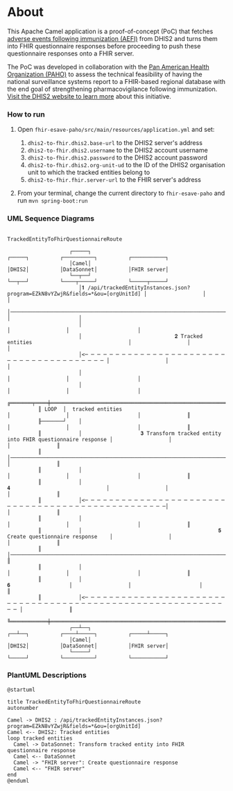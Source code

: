 About
=====

This Apache Camel application is a proof-of-concept (PoC) that fetches [adverse events following immunization (AEFI)](https://www.who.int/teams/regulation-prequalification/regulation-and-safety/pharmacovigilance/guidance/aefi) from DHIS2 and turns them into FHIR questionnaire responses before proceeding to push these questionnaire responses onto a FHIR server. 

The PoC was developed in collaboration with the [Pan American Health Organization (PAHO)](https://www.paho.org) to assess the technical feasibility of having the national surveillance systems report to a FHIR-based regional database with the end goal of strengthening pharmacovigilance following immunization. [Visit the DHIS2 website to learn more](https://dhis2.org/paho-vaccine-safety/) about this initiative.

### How to run

1. Open `fhir-esave-paho/src/main/resources/application.yml` and set:
   1. `dhis2-to-fhir.dhis2.base-url` to the DHIS2 server's address
   2. `dhis2-to-fhir.dhis2.username` to the DHIS2 account username
   3. `dhis2-to-fhir.dhis2.password` to the DHIS2 account password
   4. `dhis2-to-fhir.dhis2.org-unit-ud` to the ID of the DHIS2 organisation unit to which the tracked entities belong to
   5. `dhis2-to-fhir.fhir.server-url` to the FHIR server's address
   
2. From your terminal, change the current directory to `fhir-esave-paho` and run `mvn spring-boot:run`

### UML Sequence Diagrams

```
                                                                   TrackedEntityToFhirQuestionnaireRoute                                                          
                                                                                                                                                                  
                    ┌─────┐                                                                         ┌─────┐          ┌──────────┐          ┌───────────┐          
                    │Camel│                                                                         │DHIS2│          │DataSonnet│          │FHIR server│          
                    └──┬──┘                                                                         └──┬──┘          └────┬─────┘          └─────┬─────┘          
                       │𝟏 /api/trackedEntityInstances.json?program=EZkN8vYZwjR&fields=*&ou=[orgUnitId] │                  │                      │                
                       │──────────────────────────────────────────────────────────────────────────────>│                  │                      │                
                       │                                                                               │                  │                      │                
                       │                              𝟐 Tracked entities                               │                  │                      │                
                       │<─ ─ ─ ─ ─ ─ ─ ─ ─ ─ ─ ─ ─ ─ ─ ─ ─ ─ ─ ─ ─ ─ ─ ─ ─ ─ ─ ─ ─ ─ ─ ─ ─ ─ ─ ─ ─ ─ ─ │                  │                      │                
                       │                                                                               │                  │                      │                
                       │                                                                               │                  │                      │                
          ╔═══════╤════╪═══════════════════════════════════════════════════════════════════════════════╪══════════════════╪══════════════════════╪═══════════════╗
          ║ LOOP  │  tracked entities                                                                  │                  │                      │               ║
          ╟───────┘    │                                                                               │                  │                      │               ║
          ║            │                   𝟑 Transform tracked entity into FHIR questionnaire response │                  │                      │               ║
          ║            │─────────────────────────────────────────────────────────────────────────────────────────────────>│                      │               ║
          ║            │                                                                               │                  │                      │               ║
          ║            │                                               𝟒                               │                  │                      │               ║
          ║            │<─ ─ ─ ─ ─ ─ ─ ─ ─ ─ ─ ─ ─ ─ ─ ─ ─ ─ ─ ─ ─ ─ ─ ─ ─ ─ ─ ─ ─ ─ ─ ─ ─ ─ ─ ─ ─ ─ ─ ─ ─ ─ ─ ─ ─ ─ ─ ─ ─│                      │               ║
          ║            │                                                                               │                  │                      │               ║
          ║            │                                            𝟓 Create questionnaire response    │                  │                      │               ║
          ║            │────────────────────────────────────────────────────────────────────────────────────────────────────────────────────────>│               ║
          ║            │                                                                               │                  │                      │               ║
          ║            │                                                           𝟔                   │                  │                      │               ║
          ║            │<─ ─ ─ ─ ─ ─ ─ ─ ─ ─ ─ ─ ─ ─ ─ ─ ─ ─ ─ ─ ─ ─ ─ ─ ─ ─ ─ ─ ─ ─ ─ ─ ─ ─ ─ ─ ─ ─ ─ ─ ─ ─ ─ ─ ─ ─ ─ ─ ─ ─ ─ ─ ─ ─ ─ ─ ─ ─ ─ ─ │               ║
          ╚════════════╪═══════════════════════════════════════════════════════════════════════════════╪══════════════════╪══════════════════════╪═══════════════╝
                    ┌──┴──┐                                                                         ┌──┴──┐          ┌────┴─────┐          ┌─────┴─────┐          
                    │Camel│                                                                         │DHIS2│          │DataSonnet│          │FHIR server│          
                    └─────┘                                                                         └─────┘          └──────────┘          └───────────┘          
```

### PlantUML Descriptions

```plantuml
@startuml

title TrackedEntityToFhirQuestionnaireRoute
autonumber

Camel -> DHIS2 : /api/trackedEntityInstances.json?program=EZkN8vYZwjR&fields=*&ou=[orgUnitId]
Camel <-- DHIS2: Tracked entities
loop tracked entities
  Camel -> DataSonnet: Transform tracked entity into FHIR questionnaire response
  Camel <-- DataSonnet
  Camel -> "FHIR server": Create questionnaire response
  Camel <-- "FHIR server"
end 
@enduml
```
